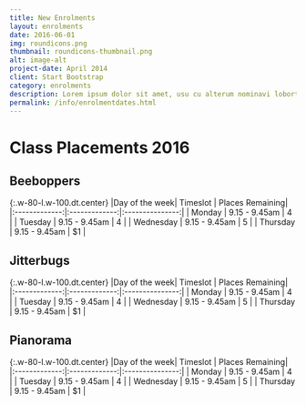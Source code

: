 ```yaml
---
title: New Enrolments
layout: enrolments
date: 2016-06-01
img: roundicons.png
thumbnail: roundicons-thumbnail.png
alt: image-alt
project-date: April 2014
client: Start Bootstrap
category: enrolments
description: Lorem ipsum dolor sit amet, usu cu alterum nominavi lobortis. At duo novum diceret. Tantas apeirian vix et, usu sanctus postulant inciderint ut, populo diceret necessitatibus in vim. Cu eum dicam feugiat noluisse.
permalink: /info/enrolmentdates.html
---
```

# Class Placements 2016

## Beeboppers

{:.w-80-l.w-100.dt.center}
|Day of the week| Timeslot      | Places Remaining|
|:-------------:|:-------------:|:---------------:|
| Monday        | 9.15 - 9.45am | 4               |
| Tuesday       | 9.15 - 9.45am |   4             |
| Wednesday     | 9.15 - 9.45am |    5            |
| Thursday      | 9.15 - 9.45am |    $1           |

## Jitterbugs

{:.w-80-l.w-100.dt.center}
|Day of the week| Timeslot      | Places Remaining|
|:-------------:|:-------------:|:---------------:|
| Monday        | 9.15 - 9.45am | 4               |
| Tuesday       | 9.15 - 9.45am |   4             |
| Wednesday     | 9.15 - 9.45am |    5            |
| Thursday      | 9.15 - 9.45am |    $1           |

## Pianorama

{:.w-80-l.w-100.dt.center}
|Day of the week| Timeslot      | Places Remaining|
|:-------------:|:-------------:|:---------------:|
| Monday        | 9.15 - 9.45am | 4               |
| Tuesday       | 9.15 - 9.45am |   4             |
| Wednesday     | 9.15 - 9.45am |    5            |
| Thursday      | 9.15 - 9.45am |    $1           |
